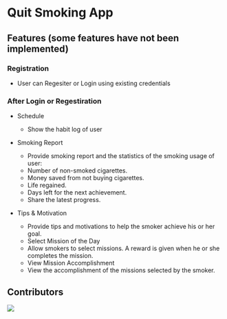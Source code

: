 # Quit Smoking App

## Features (some features have not been implemented)
### Registration
 * User can Regesiter or Login using existing credentials 

### After Login or Regestiration
* Schedule
  * Show the habit log of user

* Smoking Report
  * Provide smoking report and the statistics of the smoking usage of user:
  * Number of non-smoked cigarettes.
  * Money saved from not buying cigarettes. 
  * Life regained.
  * Days left for the next achievement.
  * Share the latest progress.

* Tips & Motivation
  * Provide tips and motivations to help the smoker achieve his or her goal.  
  * Select Mission of the Day
  * Allow smokers to select missions. A reward is given when he or she completes the mission.
  * View Mission Accomplishment
  * View the accomplishment of the missions selected by the smoker.

## Contributors 
<a href="https://github.com/Negm101/Quit-Smoking-App/graphs/contributors">
  <img src="https://contrib.rocks/image?repo=Negm101/Quit-Smoking-App" />
</a>
